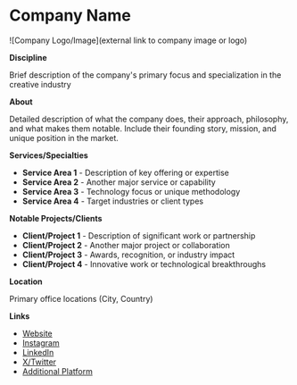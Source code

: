 # Company Name

![Company Logo/Image](external link to company image or logo)

**Discipline**

Brief description of the company's primary focus and specialization in the creative industry

**About**

Detailed description of what the company does, their approach, philosophy, and what makes them notable. Include their founding story, mission, and unique position in the market.

**Services/Specialties**

- **Service Area 1** - Description of key offering or expertise
- **Service Area 2** - Another major service or capability
- **Service Area 3** - Technology focus or unique methodology
- **Service Area 4** - Target industries or client types

**Notable Projects/Clients**

- **Client/Project 1** - Description of significant work or partnership
- **Client/Project 2** - Another major project or collaboration
- **Client/Project 3** - Awards, recognition, or industry impact
- **Client/Project 4** - Innovative work or technological breakthroughs

**Location**

Primary office locations (City, Country)

**Links**

- [Website]()
- [Instagram]()
- [LinkedIn]()
- [X/Twitter]()
- [Additional Platform]()
